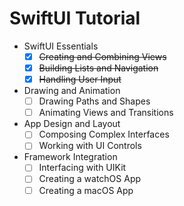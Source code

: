# SwiftUI Tutorial

- SwiftUI Essentials
    - [X] ~~Creating and Combining Views~~
    - [X] ~~Building Lists and Navigation~~
    - [X] ~~Handling User Input~~

- Drawing and Animation
    - [ ] Drawing Paths and Shapes
    - [ ] Animating Views and Transitions

- App Design and Layout
    - [ ] Composing Complex Interfaces
    - [ ] Working with UI Controls

- Framework Integration
    - [ ] Interfacing with UIKit
    - [ ] Creating a watchOS App
    - [ ] Creating a macOS App